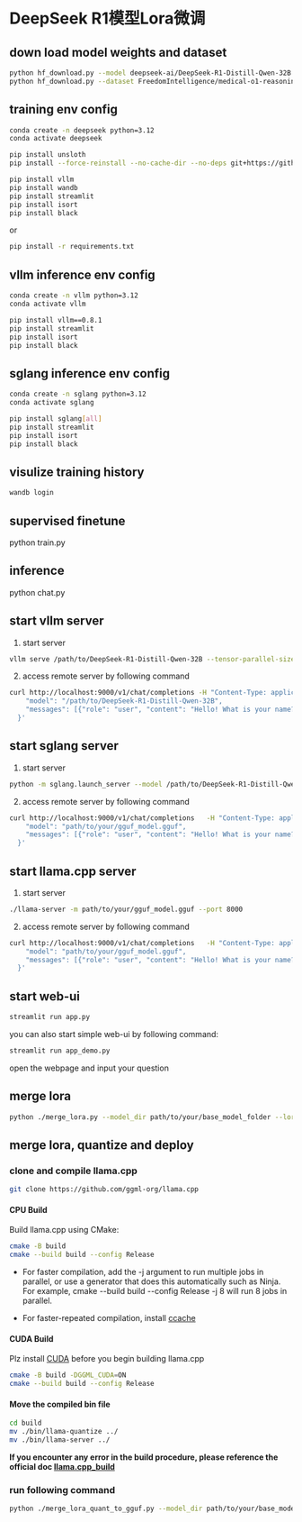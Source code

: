 # DeepSeek R1模型Lora微调

## down load model weights and dataset
```bash
python hf_download.py --model deepseek-ai/DeepSeek-R1-Distill-Qwen-32B --save_dir ./models
python hf_download.py --dataset FreedomIntelligence/medical-o1-reasoning-SFT --save_dir ./data
```

## training env config
```bash
conda create -n deepseek python=3.12
conda activate deepseek

pip install unsloth
pip install --force-reinstall --no-cache-dir --no-deps git+https://github.com/unslothai/unsloth.git

pip install vllm
pip install wandb
pip install streamlit
pip install isort
pip install black
```
or
```bash
pip install -r requirements.txt
```

## vllm inference env config
```bash
conda create -n vllm python=3.12
conda activate vllm

pip install vllm==0.8.1
pip install streamlit
pip install isort
pip install black
```

## sglang inference env config
```bash
conda create -n sglang python=3.12
conda activate sglang

pip install sglang[all]
pip install streamlit
pip install isort
pip install black
```

## visulize training history
```bash
wandb login
```

## supervised finetune
python train.py

## inference
python chat.py

## start vllm server
1. start server
```bash
vllm serve /path/to/DeepSeek-R1-Distill-Qwen-32B --tensor-parallel-size 1 --max-model-len 32768 --enforce-eager
```

2. access remote server by following command
```bash
curl http://localhost:9000/v1/chat/completions -H "Content-Type: application/json" -d '{
    "model": "/path/to/DeepSeek-R1-Distill-Qwen-32B",
    "messages": [{"role": "user", "content": "Hello! What is your name?"}]
  }'
```

## start sglang server
1. start server
```bash
python -m sglang.launch_server --model /path/to/DeepSeek-R1-Distill-Qwen-32B --dp 1 --tp 1 ---nnodes 1 --do-att-prompt --trust-remote-code
```

2. access remote server by following command
```bash
curl http://localhost:9000/v1/chat/completions   -H "Content-Type: application/json"   -d '{
    "model": "path/to/your/gguf_model.gguf",
    "messages": [{"role": "user", "content": "Hello! What is your name?"}]
  }'
```

## start llama.cpp server
1. start server
```bash
./llama-server -m path/to/your/gguf_model.gguf --port 8000
```

2. access remote server by following command
```bash
curl http://localhost:9000/v1/chat/completions   -H "Content-Type: application/json"   -d '{
    "model": "path/to/your/gguf_model.gguf",
    "messages": [{"role": "user", "content": "Hello! What is your name?"}]
  }'
```

## start web-ui
```bash
streamlit run app.py
```
you can also start simple web-ui by following command:
```bash
streamlit run app_demo.py
```

open the webpage and input your question

## merge lora
```bash
python ./merge_lora.py --model_dir path/to/your/base_model_folder --lora_adapter_dir path/to/your/lora_adapter_folder --max_seq_length 32768 --torch_dtype auto --save_model_dir /path/to/your/lora_mergerd_model_folder --save_method merged_16bit
```

## merge lora, quantize and deploy
### clone and compile llama.cpp
```bash
git clone https://github.com/ggml-org/llama.cpp
```
#### CPU Build
Build llama.cpp using CMake:
```bash
cmake -B build
cmake --build build --config Release
```
- For faster compilation, add the -j argument to run multiple jobs in parallel, or use a generator that does this automatically such as Ninja. For example, cmake --build build --config Release -j 8 will run 8 jobs in parallel.

- For faster-repeated compilation, install [ccache](https://ccache.dev/)

#### CUDA Build
Plz install [CUDA](https://developer.nvidia.com/cuda-toolkit) before you begin building llama.cpp
```bash
cmake -B build -DGGML_CUDA=ON
cmake --build build --config Release
```
#### Move the compiled bin file
```bash
cd build
mv ./bin/llama-quantize ../
mv ./bin/llama-server ../
```

**If you encounter any error in the build procedure, please reference the official doc [llama.cpp_build](https://github.com/ggml-org/llama.cpp/blob/master/docs/build.md)**

### run following command
```bash
python ./merge_lora_quant_to_gguf.py --model_dir path/to/your/base_model_folder --lora_adapter_dir path/to/your/lora_adapter_folder --max_seq_length 32768 --torch_dtype auto --save_quant_model_dir /path/to/your/lora_mergerd_quant_model_folder --quantization_method q4_k_m
```
